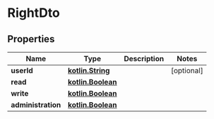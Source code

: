# RightDto

## Properties
Name | Type | Description | Notes
------------ | ------------- | ------------- | -------------
**userId** | [**kotlin.String**](.md) |  |  [optional]
**read** | [**kotlin.Boolean**](.md) |  | 
**write** | [**kotlin.Boolean**](.md) |  | 
**administration** | [**kotlin.Boolean**](.md) |  | 
